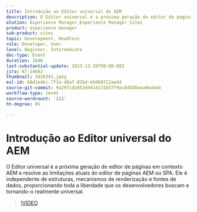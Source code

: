 ```yaml
---
title: Introdução ao Editor universal do AEM
description: O Editor universal é a próxima geração do editor de páginas em contexto AEM e resolve as limitações atuais do editor de páginas AEM ou SPA. Ele é independente de estruturas, mecanismos de renderização e fontes de dados, proporcionando toda a liberdade que os desenvolvedores buscam e tornando-o realmente universal.
olution: Experience Manager,Experience Manager Sites
product: experience manager
sub-product: sites
topic: Development, Headless
role: Developer, User
level: Beginner, Intermediate
doc-type: Event
duration: 1848
last-substantial-update: 2023-12-20T00:00:00Z
jira: KT-14682
thumbnail: 3426341.jpeg
exl-id: 68d1e4bc-7f1a-40af-82bd-eb9b8f12ae44
source-git-commit: 9a297cda953d4414131657f9ac84580aea0eabeb
workflow-type: tm+mt
source-wordcount: '112'
ht-degree: 0%

---
```


# Introdução ao Editor universal do AEM

O Editor universal é a próxima geração do editor de páginas em contexto AEM e resolve as limitações atuais do editor de páginas AEM ou SPA. Ele é independente de estruturas, mecanismos de renderização e fontes de dados, proporcionando toda a liberdade que os desenvolvedores buscam e tornando-o realmente universal.

>[!VIDEO](https://video.tv.adobe.com/v/3426341/?learn=on)
